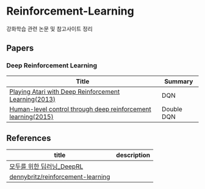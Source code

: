 # Reinforcement-Learning
강화학습 관련 논문 및 참고사이트 정리

## Papers
### Deep Reinforcement Learning
|Title|Summary|
|---|---|
|[Playing Atari with Deep Reinforcement Learning(2013)](https://arxiv.org/pdf/1312.5602.pdf)|DQN|
|[Human-level control through deep reinforcement learning(2015)](https://web.stanford.edu/class/psych209/Readings/MnihEtAlHassibis15NatureControlDeepRL.pdf)|Double DQN|

## References
|title|description|
|-----|-----------|
|[모두를 위한 딥러닝_DeepRL](https://hunkim.github.io/ml/)| |
|[dennybritz/reinforcement-learning](https://github.com/dennybritz/reinforcement-learning)| |
